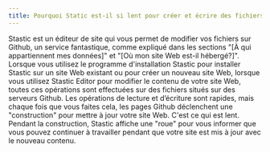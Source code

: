 ```yaml
---
title: Pourquoi Static est-il si lent pour créer et écrire des fichiers sur Github?
---
```

Stastic est un éditeur de site qui vous permet de modifier vos fichiers sur Github, un service fantastique, comme expliqué dans les sections "[À qui appartiennent mes données]" et "[Où mon site Web est-il hébergé?]". Lorsque vous utilisez le programme d'installation Stastic pour installer Stastic sur un site Web existant ou pour créer un nouveau site Web, lorsque vous utilisez Stastic Editor pour modifier le contenu de votre site Web, toutes ces opérations sont effectuées sur des fichiers situés sur des serveurs Github. Les opérations de lecture et d’écriture sont rapides, mais chaque fois que vous faites cela, les pages Github déclenchent une "construction" pour mettre à jour votre site Web. C'est ce qui est lent. Pendant la construction, Stastic affiche une "roue" pour vous informer que vous pouvez continuer à travailler pendant que votre site est mis à jour avec le nouveau contenu.
